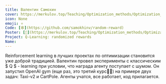 ```yaml
---
title: Валентин Самохин
cover: https://merkulov.top/Teaching/Optimization_methods/Optimization_methods__/Лучшие_проекты_по_оптимизации_2019/Валентин_Самохин/samokhin.png
icon: None
emoji: ⭐
Code: [🕸](https://github.com/samokhinv/random-reward)
Poster: [📎](https://merkulov.top/Teaching/Optimization_methods/Optimization_methods__/Лучшие_проекты_по_оптимизации_2019/Валентин_Самохин/samokhin.pdf)
Project: Q-Learning: randomized rewards
Name: 
---
```


Reinforcement learning в лучших проектах по оптимизации становится уже доброй традицией. Валентин провел эксперименты с классическим $ Q $ - learning при условии, что награда агенту поступает с шумом. Он запустил OpenAI gym (еще раз, это третий курс👮‍♂️) на примере двух задач: Taxi-v2 и CartPole. Агенты учатся, все работает, код прилагается.
